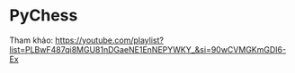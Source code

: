 # PyChess
Tham khảo: https://youtube.com/playlist?list=PLBwF487qi8MGU81nDGaeNE1EnNEPYWKY_&si=90wCVMGKmGDI6-Ex